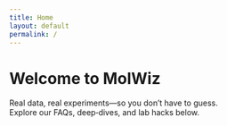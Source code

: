 ```yaml
---
title: Home
layout: default
permalink: /
---
```


# Welcome to MolWiz

Real data, real experiments—so you don’t have to guess.  
Explore our FAQs, deep‑dives, and lab hacks below.

